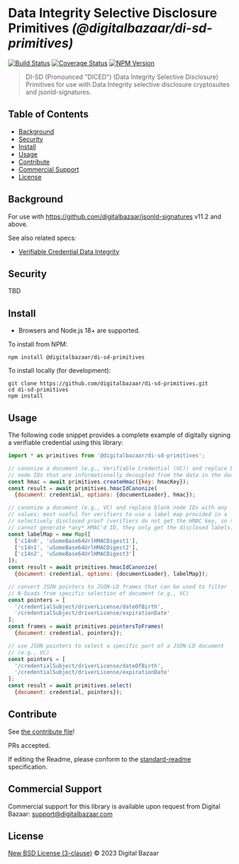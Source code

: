 # Data Integrity Selective Disclosure Primitives _(@digitalbazaar/di-sd-primitives)_

[![Build Status](https://img.shields.io/github/actions/workflow/status/digitalbazaar/di-sd-primitives/main.yml)](https://github.com/digitalbazaar/di-sd-primitives/actions/workflow/main.yml)
[![Coverage Status](https://img.shields.io/codecov/c/github/digitalbazaar/di-sd-primitives)](https://codecov.io/gh/digitalbazaar/di-sd-primitives)
[![NPM Version](https://img.shields.io/npm/v/@digitalbazaar/di-sd-primitives.svg)](https://npm.im/@digitalbazaar/di-sd-primitives)

> DI-SD (Pronounced "DICED") (Data Integrity Selective Disclosure) Primitives for use
with Data Integrity selective disclosure cryptosuites and jsonld-signatures.

## Table of Contents

- [Background](#background)
- [Security](#security)
- [Install](#install)
- [Usage](#usage)
- [Contribute](#contribute)
- [Commercial Support](#commercial-support)
- [License](#license)

## Background

For use with https://github.com/digitalbazaar/jsonld-signatures v11.2 and above.

See also related specs:

* [Verifiable Credential Data Integrity](https://w3c.github.io/vc-data-integrity/)

## Security

TBD

## Install

- Browsers and Node.js 18+ are supported.

To install from NPM:

```
npm install @digitalbazaar/di-sd-primitives
```

To install locally (for development):

```
git clone https://github.com/digitalbazaar/di-sd-primitives.git
cd di-sd-primitives
npm install
```

## Usage

The following code snippet provides a complete example of digitally signing
a verifiable credential using this library:

```javascript
import * as primitives from '@digitalbazaar/di-sd-primitives';

// canonize a document (e.g., Verifiable Credential (VC)) and replace blank
// node IDs that are informationally decoupled from the data in the document
const hmac = await primitives.createHmac({key: hmacKey});
const result = await primitives.hmacIdCanonize(
  {document: credential, options: {documentLoader}, hmac});

// canonize a document (e.g., VC) and replace blank node IDs with any
// values; most useful for verifiers to use a label map provided in a
// selectively disclosed proof (verifiers do not get the HMAC key, so they
// cannot generate *any* HMAC'd ID, they only get the disclosed labels)
const labelMap = new Map([
  ['c14n0', 'uSomeBase64UrlHMACDigest1'],
  ['c14n1', 'uSomeBase64UrlHMACDigest2'],
  ['c14n2', 'uSomeBase64UrlHMACDigest3']
]);
const result = await primitives.hmacIdCanonize(
  {document: credential, options: {documentLoader}, labelMap});

// convert JSON pointers to JSON-LD frames that can be used to filter
// N-Quads from specific selection of document (e.g., VC)
const pointers = [
  '/credentialSubject/driverLicense/dateOfBirth',
  '/credentialSubject/driverLicense/expirationDate'
];
const frames = await primitives.pointersToFrames(
  {document: credential, pointers});

// use JSON pointers to select a specific part of a JSON-LD document
// (e.g., VC)
const pointers = [
  '/credentialSubject/driverLicense/dateOfBirth',
  '/credentialSubject/driverLicense/expirationDate'
];
const result = await primitives.select(
  {document: credential, pointers});
```

## Contribute

See [the contribute file](https://github.com/digitalbazaar/bedrock/blob/master/CONTRIBUTING.md)!

PRs accepted.

If editing the Readme, please conform to the
[standard-readme](https://github.com/RichardLitt/standard-readme) specification.

## Commercial Support

Commercial support for this library is available upon request from
Digital Bazaar: support@digitalbazaar.com

## License

[New BSD License (3-clause)](LICENSE) © 2023 Digital Bazaar
